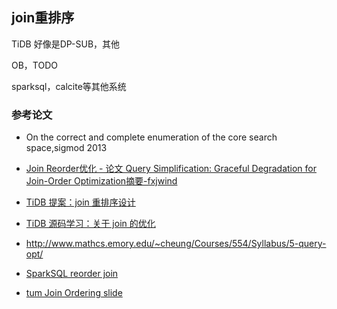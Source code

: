 
## join重排序

TiDB 好像是DP-SUB，其他

OB，TODO

sparksql，calcite等其他系统



### 参考论文
- On the correct and complete enumeration of the core search space,sigmod 2013

- [Join Reorder优化 - 论文 Query Simplification: Graceful Degradation for Join-Order Optimization摘要-fxjwind](https://www.cnblogs.com/fxjwind/p/11609913.html)

- [TiDB 提案：join 重排序设计](https://github.com/pingcap/tidb/blob/master/docs/design/2018-10-20-join-reorder-dp-v1.md) 

- [TiDB 源码学习：关于 join 的优化](https://zhuanlan.zhihu.com/p/62486969)

- http://www.mathcs.emory.edu/~cheung/Courses/554/Syllabus/5-query-opt/

- [SparkSQL reorder join](https://www.waitingforcode.com/apache-spark-sql/reorder-join-optimizer-cost-based-optimization/read#reordering_joins-the_cost_based_version)

- [tum Join Ordering slide](https://db.in.tum.de/teaching/ws2122/queryopt/slides/chapter3.pdf?lang=en)

